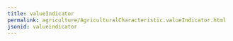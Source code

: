 ```yaml
---
title: valueIndicator
permalink: agriculture/AgriculturalCharacteristic.valueIndicator.html
jsonid: valueindicator
---
```

